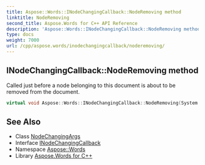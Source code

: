 ```yaml
---
title: Aspose::Words::INodeChangingCallback::NodeRemoving method
linktitle: NodeRemoving
second_title: Aspose.Words for C++ API Reference
description: 'Aspose::Words::INodeChangingCallback::NodeRemoving method. Called just before a node belonging to this document is about to be removed from the document in C++.'
type: docs
weight: 7000
url: /cpp/aspose.words/inodechangingcallback/noderemoving/
---
```

## INodeChangingCallback::NodeRemoving method


Called just before a node belonging to this document is about to be removed from the document.

```cpp
virtual void Aspose::Words::INodeChangingCallback::NodeRemoving(System::SharedPtr<Aspose::Words::NodeChangingArgs> args)=0
```

## See Also

* Class [NodeChangingArgs](../../nodechangingargs/)
* Interface [INodeChangingCallback](../)
* Namespace [Aspose::Words](../../)
* Library [Aspose.Words for C++](../../../)
